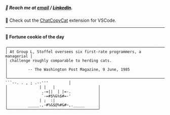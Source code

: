 ##### :calling: Reach me at **[email](mailto:johannes@stenmark.in)** ***/*** **[~~LinkedIn~~](https://www.linkedin.com/in/johannes-stenmark)**.
:feet: Check out the [ChatCopyCat](https://github.com/jstenmark/ChatCopyCat) extension for VSCode.

---
#### :cookie: Fortune cookie of the day
```smalltalk
╭───────────────────────────────────────────────────────────────────────╮
│ At Group L, Stoffel oversees six first-rate programmers, a managerial │
│ challenge roughly comparable to herding cats.                         │
│         -- The Washington Post Magazine, 9 June, 1985                 │
╰───────────────────────────────────────────────────────────────────────╯
```--. . , ; .--'''         │
│              | |   |                   │
│               .-=||  | |=-.            │
│               `-=#$%&%$#=-'            │
│              | ;  :|                   │
│         _____.,-#%&$@%#&#~,._____      │
╰────────────────────────────────────────╯
```
